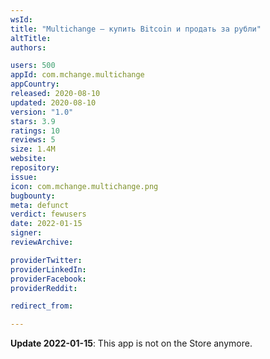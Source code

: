 ```yaml
---
wsId: 
title: "Multichange – купить Bitcoin и продать за рубли"
altTitle: 
authors:

users: 500
appId: com.mchange.multichange
appCountry: 
released: 2020-08-10
updated: 2020-08-10
version: "1.0"
stars: 3.9
ratings: 10
reviews: 5
size: 1.4M
website: 
repository: 
issue: 
icon: com.mchange.multichange.png
bugbounty: 
meta: defunct
verdict: fewusers
date: 2022-01-15
signer: 
reviewArchive:

providerTwitter: 
providerLinkedIn: 
providerFacebook: 
providerReddit: 

redirect_from:

---
```


**Update 2022-01-15**: This app is not on the Store anymore.
